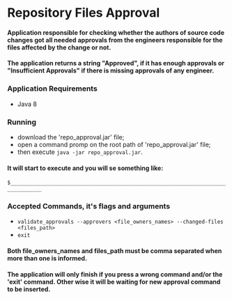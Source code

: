 # Repository Files Approval
#### Application responsible for checking whether the authors of source code changes got all needed approvals from the engineers responsible for the files affected by the change or not.
#### The application returns a string "Approved", if it has enough approvals or "Insufficient Approvals" if there is missing approvals of any engineer.

### Application Requirements

- Java 8

### Running 
 - download the 'repo_approval.jar' file;
 - open a command promp on the root path of 'repo_approval.jar' file;
 - then execute `java -jar repo_approval.jar`.

#### It will start to execute and you will se something like:
`$________________________________________________________________________________`

### Accepted Commands, it's flags and arguments
- `validate_approvals --approvers <file_owners_names> --changed-files <files_path>`
- `exit`

#### Both file_owners_names and files_path must be comma separated when more than one is informed.
#### The application will only finish if you press a wrong command and/or the 'exit' command. Other wise it will be waiting for new approval command to be inserted.
